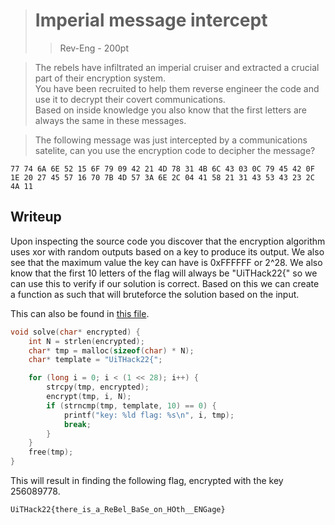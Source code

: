 > # Imperial message intercept
> > Rev-Eng - 200pt

> The rebels have infiltrated an imperial cruiser and extracted a crucial part of their encryption system.  
> You have been recruited to help them reverse engineer the code and use it to decrypt their covert communications.  
> Based on inside knowledge you also know that the first letters are always the same in these messages.

> The following message was just intercepted by a communications satelite, can you use the encryption code to decipher the message?

```
77 74 6A 6E 52 15 6F 79 09 42 21 4D 78 31 4B 6C 43 03 0C 79 45 42 0F 1E 20 27 45 57 16 70 7B 4D 57 3A 6E 2C 04 41 58 21 31 43 53 43 23 2C 4A 11
```


## Writeup

Upon inspecting the source code you discover that the encryption algorithm uses xor with random outputs based on a key to produce its output.
We also see that the maximum value the key can have is 0xFFFFFF or 2^28.
We also know that the first 10 letters of the flag will always be "UiTHack22{" so we can use this to verify if our solution is correct.
Based on this we can create a function as such that will bruteforce the solution based on the input.

This can also be found in [this file](./src/solve.c).

```c
void solve(char* encrypted) {
    int N = strlen(encrypted);
    char* tmp = malloc(sizeof(char) * N);
    char* template = "UiTHack22{";

    for (long i = 0; i < (1 << 28); i++) {
        strcpy(tmp, encrypted);
        encrypt(tmp, i, N);
        if (strncmp(tmp, template, 10) == 0) {
            printf("key: %ld flag: %s\n", i, tmp);
            break;
        }
    }
    free(tmp);
}
```

This will result in finding the following flag, encrypted with the key 256089778.

```
UiTHack22{there_is_a_ReBel_BaSe_on_HOth__ENGage}
```